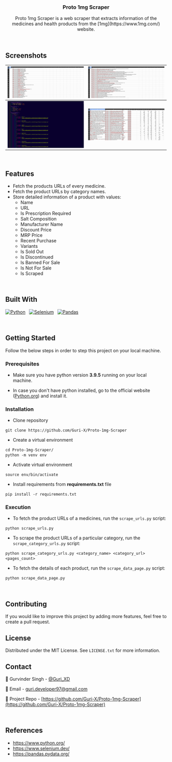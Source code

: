 <div>
    <h3 align="center">Proto 1mg Scraper</h3>
    <p align="center">
        Proto 1mg Scraper is a web scraper that extracts information of the medicines and health products from the [1mg](https://www.1mg.com/) website.
    </p>
</div>

<br />

## Screenshots

|![Home Page](./Screenshots/1.png)|![Login Page](./Screenshots/2.png)|
|-----|-----|
|![Dashboard](./Screenshots/3.png)|![Create Room](./Screenshots/4.png)|


<br />

## Features

- Fetch the products URLs of every medicine.
- Fetch the product URLs by category names.
- Store detailed information of a product with values:
    - Name
    - URL
    - Is Prescription Required
    - Salt Composition
    - Manufacturer Name
    - Discount Price
    - MRP Price
    - Recent Purchase
    - Variants
    - Is Sold Out
    - Is Discontinued
    - Is Banned For Sale
    - Is Not For Sale
    - Is Scraped

<br />

## Built With

[![Python][Python]][Python-url]&nbsp; &nbsp;[![Selenium][Selenium]][Selenium-url]&nbsp; &nbsp;[![Pandas][Pandas]][Pandas-url]


<br />

## Getting Started

Follow the below steps in order to step this project on your local machine.

### Prerequisites

- Make sure you have python version **3.9.5** running on your local machine.

- In case you don't have python installed, go to the official website ([Python.org](https://python.org)) and install it.

### Installation

- Clone repository
```
git clone https://github.com/Guri-X/Proto-1mg-Scraper
```

- Create a virtual environment
```
cd Proto-1mg-Scraper/
python -m venv env
```

- Activate virtual environment
```
source env/bin/activate
```

- Install requirements from **requirements.txt** file
```
pip install -r requirements.txt
```

### Execution

- To fetch the product URLs of a medicines, run the `scrape_urls.py` script:
```
python scrape_urls.py
```

- To scrape the product URLs of a particular category, run the `scrape_category_urls.py` script:
```
python scrape_category_urls.py <category_name> <category_url> <pages_count>
```

- To fetch the details of each product, run the `scrape_data_page.py` script:
```
python scrape_data_page.py
```

<br />

## Contributing

If you would like to improve this project by adding more features, feel free to create a pull request.

## License

Distributed under the MIT License. See `LICENSE.txt` for more information.

## Contact

:star2: Gurvinder Singh - [@Guri_XD](https://twitter.com/Guri_XD)

:email: Email - guri.developer97@gmail.com

:rocket: Project Repo - [https://github.com/Guri-X/Proto-1mg-Scraper](https://github.com/Guri-X/Proto-1mg-Scraper)

<br />

## References

- https://www.python.org/
- https://www.selenium.dev/
- https://pandas.pydata.org/

[Python]: https://img.shields.io/badge/python-FFE467?style=for-the-badge&logo=python&logoColor=blue
[Python-url]: https://www.python.org/
[Selenium]: https://img.shields.io/badge/selenium-59B624?style=for-the-badge&logo=selenium&logoColor=white
[Selenium-url]: https://www.selenium.dev/
[Pandas]: https://img.shields.io/badge/pandas-181E54?style=for-the-badge&logo=pandas&logoColor=white
[Pandas-url]: https://pandas.pydata.org/